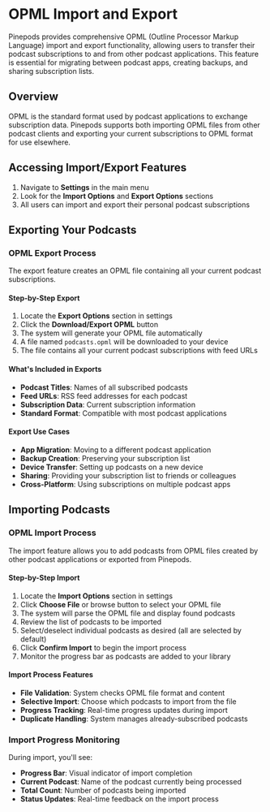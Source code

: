 # OPML Import and Export

Pinepods provides comprehensive OPML (Outline Processor Markup Language) import and export functionality, allowing users to transfer their podcast subscriptions to and from other podcast applications. This feature is essential for migrating between podcast apps, creating backups, and sharing subscription lists.

## Overview

OPML is the standard format used by podcast applications to exchange subscription data. Pinepods supports both importing OPML files from other podcast clients and exporting your current subscriptions to OPML format for use elsewhere.

## Accessing Import/Export Features

1. Navigate to **Settings** in the main menu
2. Look for the **Import Options** and **Export Options** sections
3. All users can import and export their personal podcast subscriptions

## Exporting Your Podcasts

### OPML Export Process

The export feature creates an OPML file containing all your current podcast subscriptions.

#### Step-by-Step Export
1. Locate the **Export Options** section in settings
2. Click the **Download/Export OPML** button
3. The system will generate your OPML file automatically
4. A file named `podcasts.opml` will be downloaded to your device
5. The file contains all your current podcast subscriptions with feed URLs

#### What's Included in Exports
- **Podcast Titles**: Names of all subscribed podcasts
- **Feed URLs**: RSS feed addresses for each podcast
- **Subscription Data**: Current subscription information
- **Standard Format**: Compatible with most podcast applications

#### Export Use Cases
- **App Migration**: Moving to a different podcast application
- **Backup Creation**: Preserving your subscription list
- **Device Transfer**: Setting up podcasts on a new device
- **Sharing**: Providing your subscription list to friends or colleagues
- **Cross-Platform**: Using subscriptions on multiple podcast apps

## Importing Podcasts

### OPML Import Process

The import feature allows you to add podcasts from OPML files created by other podcast applications or exported from Pinepods.

#### Step-by-Step Import
1. Locate the **Import Options** section in settings
2. Click **Choose File** or browse button to select your OPML file
3. The system will parse the OPML file and display found podcasts
4. Review the list of podcasts to be imported
5. Select/deselect individual podcasts as desired (all are selected by default)
6. Click **Confirm Import** to begin the import process
7. Monitor the progress bar as podcasts are added to your library

#### Import Process Features
- **File Validation**: System checks OPML file format and content
- **Selective Import**: Choose which podcasts to import from the file
- **Progress Tracking**: Real-time progress updates during import
- **Duplicate Handling**: System manages already-subscribed podcasts

### Import Progress Monitoring

During import, you'll see:
- **Progress Bar**: Visual indicator of import completion
- **Current Podcast**: Name of the podcast currently being processed
- **Total Count**: Number of podcasts being imported
- **Status Updates**: Real-time feedback on the import process
